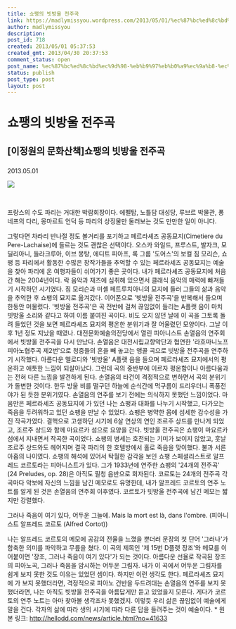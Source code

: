 ```yaml
---
title: 쇼팽의 빗방울 전주곡
link: https://madlymissyou.wordpress.com/2013/05/01/%ec%87%bc%ed%8c%bd%ec%9d%98-%eb%b9%97%eb%b0%a9%ec%9a%b8-%ec%a0%84%ec%a3%bc%ea%b3%a1/
author: madlymissyou
description: 
post_id: 718
created: 2013/05/01 05:37:53
created_gmt: 2013/04/30 20:37:53
comment_status: open
post_name: %ec%87%bc%ed%8c%bd%ec%9d%98-%eb%b9%97%eb%b0%a9%ec%9a%b8-%ec%a0%84%ec%a3%bc%ea%b3%a1
status: publish
post_type: post
layout: post
---
```


# 쇼팽의 빗방울 전주곡

## [이정원의 문화산책]쇼팽의 빗방울 전주곡

### 

2013.05.01

![](http://hellodd.wcms.newscloud.or.kr/data/photos/20130418/art_1367286589.jpg)

 

프랑스의 수도 파리는 거대한 박람회장이다. 에펠탑, 노틀담 대성당, 루브르 박물관, 퐁네프의 다리, 몽마르트 언덕 등 파리의 상징물만 둘러보는 것도 만만한 일이 아니다.

그렇다면 차라리 반나절 정도 볼거리를 포기하고 페르라셰즈 공동묘지(Cimetiere du Pere-Lachaise)에 들르는 것도 괜찮은 선택이다. 오스카 와일드, 프루스트, 발자크, 모딜리아니, 들라크루아, 이브 몽탕, 에디트 피아프, 록 그룹 '도어스'의 보컬 짐 모리슨, 쇼팽 등 파리에서 활동한 수많은 창작가들을 추억할 수 있는 페르라셰즈 공동묘지는 예술을 찾아 파리에 온 여행자들이 쉬어가기 좋은 곳이다. 내가 페르라셰즈 공동묘지에 처음 간 해는 2004년이다. 락 음악과 재즈에 심취해 있으면서 클래식 음악의 매력에 빠져들기 시작하던 시기였다. 짐 모리슨과 미셸 페트루치아니의 묘지에 들러 그들의 삶과 음악을 추억한 후 쇼팽의 묘지로 옮겨갔다. 이어폰으로 '빗방울 전주곡'을 반복해서 들으며 한동안 머물렀다. '빗방울 전주곡'은 곡 전반에 걸쳐 끊임없이 들리는 A플랫 음이 마치 빗방울 소리와 같다고 하여 이름 붙여진 곡이다. 비도 오지 않던 날에 이 곡을 그토록 돌려 들었던 것을 보면 페르라셰즈 묘지의 평온한 분위기과 잘 어울렸던 모양이다. 그날 이후 1년 정도 지났을 때였나. 대전문화예술의전당에서 열린 피아니스트 손열음의 연주회에서 빗방울 전주곡을 다시 만났다. 손열음은 대전시립교향악단과 협연한 '라흐마니노프 피아노협주곡 제2번'으로 청중들의 혼을 빼 놓고는 앵콜 곡으로 빗방울 전주곡을 연주하기 시작했다. 아름다운 멜로디와 '빗방울' A플랫 음을 들으며 페르라셰즈 묘지에서의 평온하고 애틋한 느낌이 되살아났다. 그런데 곡의 중반부에 이르자 평온함이나 아름다움과는 전혀 다른 느낌을 발견하게 된다. 손열음의 타건이 격정적으로 변하면서 곡의 분위기가 돌변한 것이다. 한두 방울 비를 떨구던 하늘에 순식간에 먹구름이 드리우더니 폭풍전야가 된 듯한 분위기였다. 손열음의 연주를 보기 전에는 의식하지 못했던 느낌이었다. 마음만은 페르라셰즈 공동묘지에 가 있던 나는 쇼팽과 대화를 나누기 시작했고, 다가오는 죽음을 두려워하고 있던 쇼팽을 만날 수 있었다. 쇼팽은 병약한 몸에 섬세한 감수성을 가진 작곡가였다. 결핵으로 고생하던 시기에 6살 연상의 연인 조르주 상드를 만나게 되었고, 조르주 상드와 함께 마요르카 섬으로 요양을 간다. 빗방울 전주곡은 쇼팽이 마요르카 섬에서 지내면서 작곡한 곡이었다. 쇼팽의 병세는 호전되는 기미가 보이지 않았고, 훗날 조르주 상드와도 헤어지며 결국 파리의 한 호텔방에서 홀로 죽음을 맞이했다. 불과 서른아홉의 나이였다. 쇼팽의 해석에 있어서 탁월한 감각을 보인 쇼팽 스페셜리스트로 알프레드 코르토라는 피아니스트가 있다. 그가 1933년에 연주한 쇼팽의 '24개의 전주곡' (24 Preludes, op. 28)은 아직도 필청 음반으로 회자된다. 코르토는 24개의 전주곡 각 곡마다 악보에 자신의 느낌을 남긴 메모로도 유명한데, 내가 알프레드 코르토의 연주 노트를 알게 된 것은 손열음의 연주회 이후였다. 코르토가 빗방울 전주곡에 남긴 메모는 짧지만 강렬했다. 

그러나 죽음이 여기 있다, 어두운 그늘에. Mais la mort est là, dans l'ombre. (피아니스트 알프레드 코르토 (Alfred Cortot))

나는 알프레드 코르토의 메모에 공감의 전율을 느꼈을 뿐더러 문장의 첫 단어 '그러나'가 함축한 의미를 파악하고 무릎을 쳤다. 이 곡의 제목인 '제 15번 D플랫 장조'와 메모를 이어붙이면 '장조, 그러나 죽음이 여기 있다'가 되는 것이다. 아름다운 선율로 작곡된 장조의 피아노곡, 그러나 죽음을 암시하는 어두운 그림자. 내가 이 곡에서 어두운 그림자를 쉽게 보지 못한 것도 이유는 있었던 셈이다. 하지만 이런 생각도 한다. 페르라셰즈 묘지에 가 보지 못했더라면, 격정적으로 피아노 건반을 두드려대는 손열음의 연주를 보지 못했더라면, 나는 아직도 빗방울 전주곡을 아름답게만 듣고 있었을지 모른다. 게다가 코르토의 연주 노트는 아마 찾아볼 생각조차 못했겠지. 이렇듯 우리 삶은 끊임없이 예술에게 말을 건다. 각자의 삶에 따라 생의 시기에 따라 다른 답을 들려주는 것이 예술이다. * 원본 링크: http://hellodd.com/news/article.html?no=41633